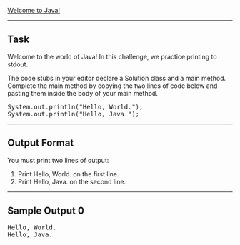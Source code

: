[Welcome to Java!](https://www.hackerrank.com/challenges/welcome-to-java/problem?isFullScreen=true)

---

## Task
Welcome to the world of Java! In this challenge, we practice printing to stdout.

The code stubs in your editor declare a Solution class and a main method. Complete the main method by copying the two lines of code below and pasting them inside the body of your main method.
<pre>
System.out.println("Hello, World.");
System.out.println("Hello, Java.");
</pre>

---

## Output Format
You must print two lines of output:

1. Print Hello, World. on the first line.
2. Print Hello, Java. on the second line.

---

## Sample Output 0
<pre>
Hello, World.
Hello, Java.
</pre>